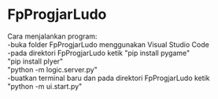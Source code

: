 # FpProgjarLudo
Cara menjalankan program:  
-buka folder FpProgjarLudo menggunakan Visual Studio Code  
-pada direktori FpProgjarLudo ketik 
"pip install pygame"  
"pip install plyer"  
"python -m logic.server.py"  
-buatkan terminal baru dan pada direktori FpProgjarLudo ketik  
"python -m ui.start.py"  
